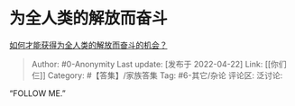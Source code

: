 # 为全人类的解放而奋斗
[如何才能获得为全人类的解放而奋斗的机会？](https://www.zhihu.com/question/529236181/answer/2451699114)

> Author: #0-Anonymity
> Last update: [发布于 2022-04-22]
> Link: [[你们仨]]
> Category: #【答集】/家族答集
> Tag: #6-其它/杂论
> 评论区:
> 泛讨论:

“FOLLOW ME.”
